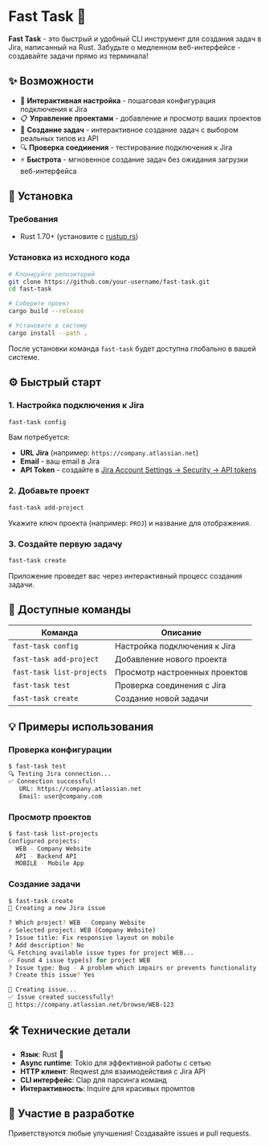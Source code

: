 # Fast Task 🚀

**Fast Task** - это быстрый и удобный CLI инструмент для создания задач в Jira, написанный на Rust. Забудьте о медленном веб-интерфейсе - создавайте задачи прямо из терминала!

## ✨ Возможности

- 🔧 **Интерактивная настройка** - пошаговая конфигурация подключения к Jira
- 📋 **Управление проектами** - добавление и просмотр ваших проектов
- 🎯 **Создание задач** - интерактивное создание задач с выбором реальных типов из API
- 🔍 **Проверка соединения** - тестирование подключения к Jira
- ⚡ **Быстрота** - мгновенное создание задач без ожидания загрузки веб-интерфейса

## 🚀 Установка

### Требования
- Rust 1.70+ (установите с [rustup.rs](https://rustup.rs/))

### Установка из исходного кода

```bash
# Клонируйте репозиторий
git clone https://github.com/your-username/fast-task.git
cd fast-task

# Соберите проект
cargo build --release

# Установите в систему
cargo install --path .
```

После установки команда `fast-task` будет доступна глобально в вашей системе.

## ⚙️ Быстрый старт

### 1. Настройка подключения к Jira

```bash
fast-task config
```

Вам потребуется:
- **URL Jira** (например: `https://company.atlassian.net`)
- **Email** - ваш email в Jira
- **API Token** - создайте в [Jira Account Settings → Security → API tokens](https://id.atlassian.com/manage-profile/security/api-tokens)

### 2. Добавьте проект

```bash
fast-task add-project
```

Укажите ключ проекта (например: `PROJ`) и название для отображения.

### 3. Создайте первую задачу

```bash
fast-task create
```

Приложение проведет вас через интерактивный процесс создания задачи.

## 📖 Доступные команды

| Команда | Описание |
|---------|----------|
| `fast-task config` | Настройка подключения к Jira |
| `fast-task add-project` | Добавление нового проекта |
| `fast-task list-projects` | Просмотр настроенных проектов |
| `fast-task test` | Проверка соединения с Jira |
| `fast-task create` | Создание новой задачи |

## 💡 Примеры использования

### Проверка конфигурации
```bash
$ fast-task test
🔍 Testing Jira connection...
✅ Connection successful!
   URL: https://company.atlassian.net
   Email: user@company.com
```

### Просмотр проектов
```bash
$ fast-task list-projects
Configured projects:
  WEB - Company Website
  API - Backend API
  MOBILE - Mobile App
```

### Создание задачи
```bash
$ fast-task create
🎯 Creating a new Jira issue 

? Which project? WEB - Company Website
✓ Selected project: WEB (Company Website)
? Issue title: Fix responsive layout on mobile
? Add description? No
🔍 Fetching available issue types for project WEB...
✅ Found 4 issue type(s) for project WEB
? Issue type: Bug - A problem which impairs or prevents functionality
? Create this issue? Yes

🚀 Creating issue...
✅ Issue created successfully!
🔗 https://company.atlassian.net/browse/WEB-123
```

## 🛠 Технические детали

- **Язык**: Rust 🦀
- **Async runtime**: Tokio для эффективной работы с сетью
- **HTTP клиент**: Reqwest для взаимодействия с Jira API
- **CLI интерфейс**: Clap для парсинга команд
- **Интерактивность**: Inquire для красивых промптов

## 🤝 Участие в разработке

Приветствуются любые улучшения! Создавайте issues и pull requests.




